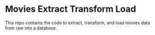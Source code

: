 # Movies Extract Transform Load

This repo contains the code to extract, transform, and load movies data from raw into a database.
